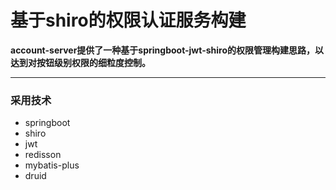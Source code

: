 # 基于shiro的权限认证服务构建

**account-server提供了一种基于springboot-jwt-shiro的权限管理构建思路，以达到对按钮级别权限的细粒度控制。**

---

### 采用技术
- springboot
- shiro
- jwt
- redisson
- mybatis-plus
- druid

                                                  
